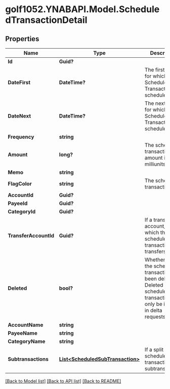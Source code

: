 # golf1052.YNABAPI.Model.ScheduledTransactionDetail
## Properties

Name | Type | Description | Notes
------------ | ------------- | ------------- | -------------
**Id** | **Guid?** |  | 
**DateFirst** | **DateTime?** | The first date for which the Scheduled Transaction was scheduled. | 
**DateNext** | **DateTime?** | The next date for which the Scheduled Transaction is scheduled. | 
**Frequency** | **string** |  | 
**Amount** | **long?** | The scheduled transaction amount in milliunits format | 
**Memo** | **string** |  | [optional] 
**FlagColor** | **string** | The scheduled transaction flag | [optional] 
**AccountId** | **Guid?** |  | 
**PayeeId** | **Guid?** |  | [optional] 
**CategoryId** | **Guid?** |  | [optional] 
**TransferAccountId** | **Guid?** | If a transfer, the account_id which the scheduled transaction transfers to | [optional] 
**Deleted** | **bool?** | Whether or not the scheduled transaction has been deleted.  Deleted scheduled transactions will only be included in delta requests. | 
**AccountName** | **string** |  | 
**PayeeName** | **string** |  | [optional] 
**CategoryName** | **string** |  | [optional] 
**Subtransactions** | [**List&lt;ScheduledSubTransaction&gt;**](ScheduledSubTransaction.md) | If a split scheduled transaction, the subtransactions. | 

[[Back to Model list]](../README.md#documentation-for-models) [[Back to API list]](../README.md#documentation-for-api-endpoints) [[Back to README]](../README.md)

